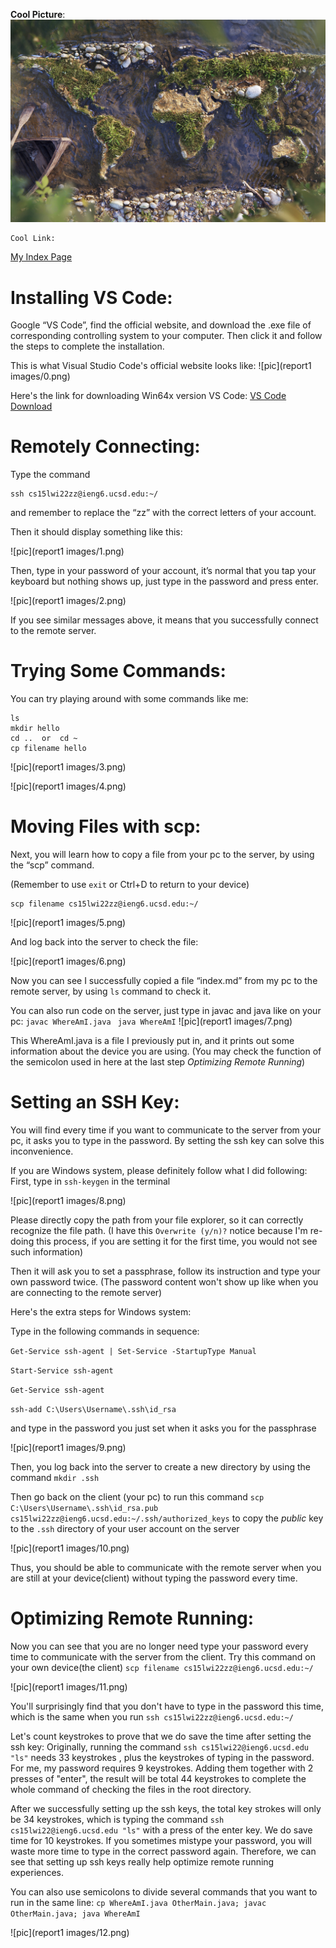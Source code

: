 __Cool Picture__: ![World Map](Image1.jpg)

```
Cool Link:
```

[My Index Page](https://henohyj.github.io/cse15l-lab-reports/index.html)



# Installing VS Code:

Google “VS Code”, find the official website, and download the .exe file of corresponding controlling system to your computer. Then click it and follow the steps to complete the installation.

This is what Visual Studio Code's official website looks like:
![pic](report1 images/0.png)

Here's the link for downloading Win64x version VS Code:
[VS Code Download](https://code.visualstudio.com/docs/?dv=win64user)


# Remotely Connecting:

Type the command 
```
ssh cs15lwi22zz@ieng6.ucsd.edu:~/
```
and remember to replace the “zz” with the correct letters of your account.

Then it should display something like this:

![pic](report1 images/1.png)

Then, type in your password of your account, it’s normal that you tap your keyboard but nothing shows up, just type in the password and press enter.

![pic](report1 images/2.png)

If you see similar messages above, it means that you successfully connect to the remote server.


# Trying Some Commands:

You can try playing around with some commands like me:
```
ls 
mkdir hello
cd ..  or  cd ~
cp filename hello
```
![pic](report1 images/3.png)

![pic](report1 images/4.png)


# Moving Files with scp:

Next, you will learn how to copy a file from your pc to the server, by using the “scp” command.

(Remember to use ```exit``` or Ctrl+D to return to your device)
```
scp filename cs15lwi22zz@ieng6.ucsd.edu:~/
```
![pic](report1 images/5.png)

And log back into the server to check the file:

![pic](report1 images/6.png)

Now you can see I successfully copied a file “index.md” from my pc to the remote server, by using ```ls``` command to check it.


You can also run code on the server, just type in javac and java like on your pc:
```javac WhereAmI.java ```   ```java WhereAmI```
![pic](report1 images/7.png)

This WhereAmI.java is a file I previously put in, and it prints out some information about the device you are using.
(You may check the function of the semicolon used in here at the last step _Optimizing Remote Running_)


# Setting an SSH Key:

You will find every time if you want to communicate to the server from your pc, it asks you to type in the password. By setting the ssh key can solve this inconvenience. 


If you are Windows system, please definitely follow what I did following:
First, type in ```ssh-keygen``` in the terminal

![pic](report1 images/8.png)

Please directly copy the path from your file explorer, so it can correctly recognize the file path.
(I have this ```Overwrite (y/n)?``` notice because I'm re-doing this process, if you are setting it for the first time, you would not see such information)

Then it will ask you to set a passphrase, follow its instruction and type your own password twice. 
(The password content won't show up like when you are connecting to the remote server)

Here's the extra steps for Windows system:

Type in the following commands in sequence: 

```Get-Service ssh-agent | Set-Service -StartupType Manual``` 

```Start-Service ssh-agent``` 

```Get-Service ssh-agent``` 

```ssh-add C:\Users\Username\.ssh\id_rsa```

and type in the password you just set when it asks you for the passphrase

![pic](report1 images/9.png)

Then, you log back into the server to create a new directory by using the command ```mkdir .ssh```

Then go back on the client (your pc) to run this command ```scp C:\Users\Username\.ssh\id_rsa.pub cs15lwi22zz@ieng6.ucsd.edu:~/.ssh/authorized_keys``` to copy the _public_ key to the ```.ssh``` directory of your user account on the server

![pic](report1 images/10.png)

Thus, you should be able to communicate with the remote server when you are still at your device(client) without typing the password every time.

# Optimizing Remote Running:

Now you can see that you are no longer need type your password every time to communicate with the server from the client.
Try this command on your own device(the client) ```scp filename cs15lwi22zz@ieng6.ucsd.edu:~/``` 

![pic](report1 images/11.png)

You'll surprisingly find that you don't have to type in the password this time, which is the same when you run ```ssh cs15lwi22zz@ieng6.ucsd.edu:~/```

Let's count keystrokes to prove that we do save the time after setting the ssh key:
Originally, running the command ```ssh cs15lwi22@ieng6.ucsd.edu "ls"``` needs 33 keystrokes , 
plus the keystrokes of typing in the password. For me, my password requires 9 keystrokes. 
Adding them together with 2 presses of "enter", the result will be total 44 keystrokes to complete the whole command of checking the files in the root directory.

After we successfully setting up the ssh keys, the total key strokes will only be 34 keystrokes, which is typing the command ```ssh cs15lwi22@ieng6.ucsd.edu "ls"``` with a press of the enter key. We do save time for 10 keystrokes.
If you sometimes mistype your password, you will waste more time to type in the correct password again. Therefore, we can see that setting up ssh keys really help optimize remote running experiences.

You can also use semicolons to divide several commands that you want to run in the same line:
```cp WhereAmI.java OtherMain.java; javac OtherMain.java; java WhereAmI```

![pic](report1 images/12.png)
